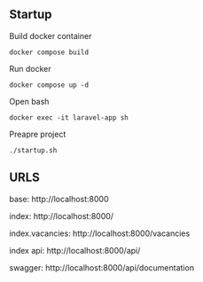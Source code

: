 ## Startup
Build docker container
```
docker compose build
```
Run docker
```
docker compose up -d
```
Open bash 
```
docker exec -it laravel-app sh
```
Preapre project
```
./startup.sh
```

## URLS
base: http://localhost:8000

index: http://localhost:8000/

index.vacancies: http://localhost:8000/vacancies

index api: http://localhost:8000/api/

swagger: http://localhost:8000/api/documentation
